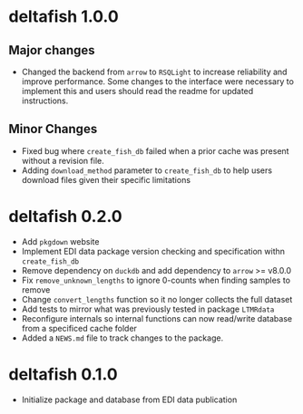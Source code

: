 # deltafish 1.0.0

## Major changes

* Changed the backend from `arrow` to `RSQLight` to increase reliability and improve performance. Some changes to the interface were necessary to implement this and users should read the readme for updated instructions. 

## Minor Changes

* Fixed bug where `create_fish_db` failed when a prior cache was present without a revision file. 
* Adding `download_method` parameter to `create_fish_db` to help users download files given their specific limitations

# deltafish 0.2.0

* Add `pkgdown` website
* Implement EDI data package version checking and specification withn `create_fish_db`
* Remove dependency on `duckdb` and add dependency to `arrow` >= v8.0.0
* Fix `remove_unknown_lengths` to ignore 0-counts when finding samples to remove
* Change `convert_lengths` function so it no longer collects the full dataset
* Add tests to mirror what was previously tested in package `LTMRdata`
* Reconfigure internals so internal functions can now read/write database from a specificed cache folder
* Added a `NEWS.md` file to track changes to the package.

# deltafish 0.1.0

* Initialize package and database from EDI data publication
